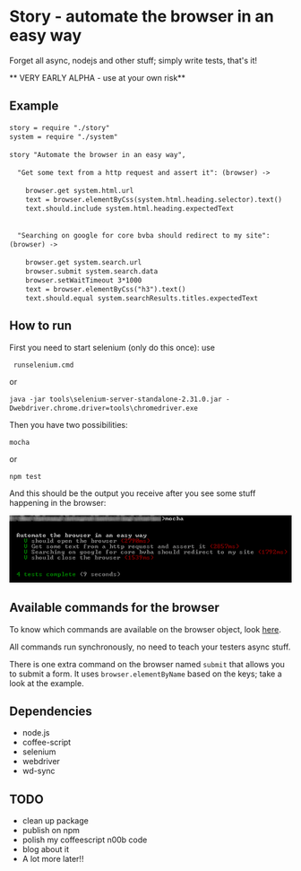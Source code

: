# Story - automate the browser in an easy way

Forget all async, nodejs and other stuff; simply write tests, that's it!

** VERY EARLY ALPHA - use at your own risk**

## Example

    story = require "./story"
    system = require "./system"

    story "Automate the browser in an easy way",
      
      "Get some text from a http request and assert it": (browser) ->
      
        browser.get system.html.url
        text = browser.elementByCss(system.html.heading.selector).text()
        text.should.include system.html.heading.expectedText
        
        
      "Searching on google for core bvba should redirect to my site": (browser) ->
      
        browser.get system.search.url
        browser.submit system.search.data
        browser.setWaitTimeout 3*1000
        text = browser.elementByCss("h3").text()
        text.should.equal system.searchResults.titles.expectedText

## How to run

First you need to start selenium (only do this once):
use

     runselenium.cmd

or

    java -jar tools\selenium-server-standalone-2.31.0.jar -Dwebdriver.chrome.driver=tools\chromedriver.exe

Then you have two possibilities:

    mocha

or 

    npm test

And this should be the output you receive after you see some stuff happening in the browser:

![Output](./doc/screenshot.png)
    
## Available commands for the browser

To know which commands are available on the browser object, look [here](https://github.com/sebv/node-wd-sync).

All commands run synchronously, no need to teach your testers async stuff.

There is one extra command on the browser named `submit` that allows you to submit a form. It uses `browser.elementByName` based on the keys; take a look at the example.

## Dependencies

- node.js
- coffee-script
- selenium
- webdriver
- wd-sync    
    
## TODO

- clean up package
- publish on npm
- polish my coffeescript n00b code
- blog about it
- A lot more later!!
